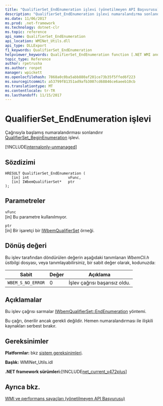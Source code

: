 ```yaml
---
title: "QualifierSet_EndEnumeration işlevi (yönetilmeyen API Başvurusu)"
description: "QualifierSet_EndEnumeration işlevi numaralandırma sonlandırır."
ms.date: 11/06/2017
ms.prod: .net-framework
ms.technology: dotnet-clr
ms.topic: reference
api_name: QualifierSet_EndEnumeration
api_location: WMINet_Utils.dll
api_type: DLLExport
f1_keywords: QualifierSet_EndEnumeration
helpviewer_keywords: QualifierSet_EndEnumeration function [.NET WMI and performance counters]
topic_type: Reference
author: rpetrusha
ms.author: ronpet
manager: wpickett
ms.openlocfilehash: 7868a0c0ba5abb880af201ce73b35f5ffed6f223
ms.sourcegitcommit: a53799f81351ad9afb3007cd68846ce6aeeb10cb
ms.translationtype: MT
ms.contentlocale: tr-TR
ms.lasthandoff: 11/15/2017
---
```

# <a name="qualifiersetendenumeration-function"></a>QualifierSet_EndEnumeration işlevi
Çağrısıyla başlamış numaralandırması sonlandırır [QualifierSet_BeginEnumeration](qualifierset-beginenumeration.md) işlevi.  

[!INCLUDE[internalonly-unmanaged](../../../../includes/internalonly-unmanaged.md)]
  
## <a name="syntax"></a>Sözdizimi  
  
```  
HRESULT QualifierSet_EndEnumeration (
   [in] int                  vFunc, 
   [in] IWbemQualifierSet*   ptr
); 
```  

## <a name="parameters"></a>Parametreler

`vFunc`  
[in] Bu parametre kullanılmıyor.

`ptr`   
[in] Bir işaretçi bir [IWbemQualifierSet](https://msdn.microsoft.com/library/aa391860(v=vs.85).aspx) örneği.

## <a name="return-value"></a>Dönüş değeri

Bu işlev tarafından döndürülen değerin aşağıdaki tanımlanan *WbemCli.h* üstbilgi dosyası, veya tanımlayabilirsiniz, bir sabit değer olarak, kodunuzda:

|Sabit  |Değer  |Açıklama  |
|---------|---------|---------|
|`WBEM_S_NO_ERROR` | 0 | İşlev çağrısı başarısız oldu.  |
  
## <a name="remarks"></a>Açıklamalar

Bu işlev çağrısı sarmalar [IWbemQualifierSet::EndEnumeration](https://msdn.microsoft.com/library/aa391865(v=vs.85).aspx) yöntemi.

Bu çağrı, önerilir ancak gerekli değildir. Hemen numaralandırması ile ilişkili kaynakları serbest bırakır.

## <a name="requirements"></a>Gereksinimler  

**Platformlar:** bkz [sistem gereksinimleri](../../../../docs/framework/get-started/system-requirements.md).  
  
**Başlık:** WMINet_Utils.idl  
  
**.NET framework sürümleri:**[!INCLUDE[net_current_v472plus](../../../../includes/net-current-v472plus.md)]  
  
## <a name="see-also"></a>Ayrıca bkz.  
[WMI ve performans sayaçları (yönetilmeyen API Başvurusu)](index.md)
